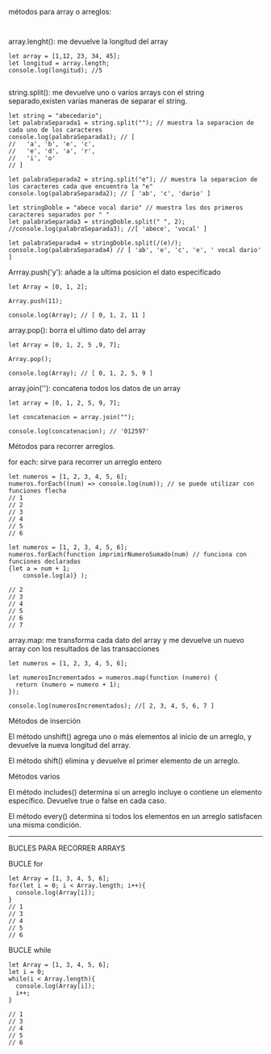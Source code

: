 métodos para array o arreglos:

```javascript:


```

array.lenght(): me devuelve la longitud del array

```javascript:
let array = [1,12, 23, 34, 45];
let longitud = array.length;
console.log(longitud); //5


```

string.split(): me devuelve uno o varios arrays con el string separado,existen varias maneras de separar el string.

```javascript:
let string = "abecedario";
let palabraSeparada1 = string.split(""); // muestra la separacion de cada uno de los caracteres
console.log(palabraSeparada1); // [
//   'a', 'b', 'e', 'c',
//   'e', 'd', 'a', 'r',
//   'i', 'o'
// ]

let palabraSeparada2 = string.split("e"); // muestra la separacion de los caracteres cada que encuentra la "e"
console.log(palabraSeparada2); // [ 'ab', 'c', 'dario' ]

let stringDoble = "abece vocal dario" // muestra los dos primeros caracteres separados por " "
let palabraSeparada3 = stringDoble.split(" ", 2);
//console.log(palabraSeparada3); //[ 'abece', 'vocal' ]

let palabraSeparada4 = stringDoble.split(/(e)/);
console.log(palabraSeparada4) // [ 'ab', 'e', 'c', 'e', ' vocal dario' ]
```

Arrray.push('y'): añade a la ultima posicion el dato especificado

```javascript:
let Array = [0, 1, 2];

Array.push(11);

console.log(Array); // [ 0, 1, 2, 11 ]
```

array.pop(): borra el ultimo dato del array

```javascript:
let Array = [0, 1, 2, 5 ,9, 7];

Array.pop();

console.log(Array); // [ 0, 1, 2, 5, 9 ]

```

array.join(''): concatena todos los datos de un array

```javascript:
let array = [0, 1, 2, 5, 9, 7];

let concatenacion = array.join("");

console.log(concatenacion); // '012597'

```

Métodos para recorrer arreglos.

for each: sirve para recorrer un arreglo entero

```javascript:
let numeros = [1, 2, 3, 4, 5, 6];
numeros.forEach((num) => console.log(num)); // se puede utilizar con funciones flecha
// 1
// 2
// 3
// 4
// 5
// 6

let numeros = [1, 2, 3, 4, 5, 6];
numeros.forEach(function imprimirNumeroSumado(num) // funciona con funciones declaradas
{let a = num + 1;
    console.log(a)} );

// 2
// 3
// 4
// 5
// 6
// 7
```

array.map: me transforma cada dato del array y me devuelve un nuevo array con los resultados de las transacciones

```javascript:
let numeros = [1, 2, 3, 4, 5, 6];

let numerosIncrementados = numeros.map(function (numero) {
  return (numero = numero + 1);
});

console.log(numerosIncrementados); //[ 2, 3, 4, 5, 6, 7 ]

```

Métodos de inserción

El método unshift() agrega uno o más elementos al inicio de un arreglo, y devuelve la nueva longitud del array.

El método shift() elimina y devuelve el primer elemento de un arreglo.

Métodos varios

El método includes() determina si un arreglo incluye o contiene un elemento específico. Devuelve true o false en cada caso.

El método every() determina si todos los elementos en un arreglo satisfacen una misma condición.

---

BUCLES PARA RECORRER ARRAYS

BUCLE for

```javascript:
let Array = [1, 3, 4, 5, 6];
for(let i = 0; i < Array.length; i++){
  console.log(Array[i]);
}
// 1
// 3
// 4
// 5
// 6
```

BUCLE while

```javascript:
let Array = [1, 3, 4, 5, 6];
let i = 0;
while(i < Array.length){
  console.log(Array[i]);
  i++;
}

// 1
// 3
// 4
// 5
// 6

```
